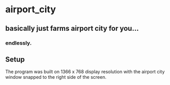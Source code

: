 # airport_city
 
## basically just farms airport city for you...
### endlessly.

## Setup
The program was built on 1366 x 768 display resolution with the airport city window snapped to the right side of the screen.